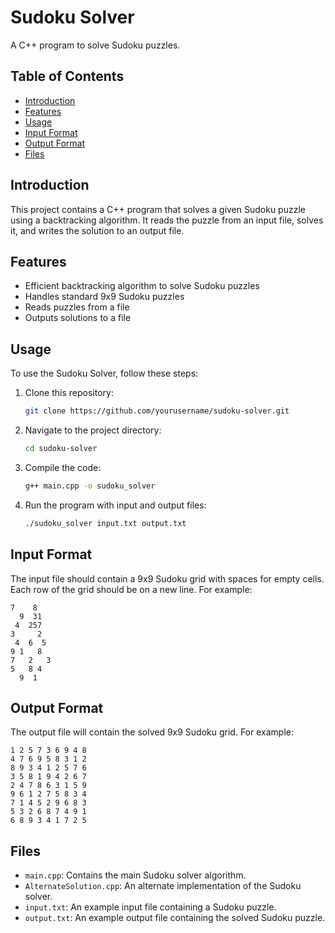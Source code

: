 # Sudoku Solver

A C++ program to solve Sudoku puzzles.

## Table of Contents

- [Introduction](#introduction)
- [Features](#features)
- [Usage](#usage)
- [Input Format](#input-format)
- [Output Format](#output-format)
- [Files](#files)

## Introduction

This project contains a C++ program that solves a given Sudoku puzzle using a backtracking algorithm. It reads the puzzle from an input file, solves it, and writes the solution to an output file.

## Features

- Efficient backtracking algorithm to solve Sudoku puzzles
- Handles standard 9x9 Sudoku puzzles
- Reads puzzles from a file
- Outputs solutions to a file

## Usage

To use the Sudoku Solver, follow these steps:

1. Clone this repository:
    ```sh
    git clone https://github.com/yourusername/sudoku-solver.git
    ```
2. Navigate to the project directory:
    ```sh
    cd sudoku-solver
    ```
3. Compile the code:
    ```sh
    g++ main.cpp -o sudoku_solver
    ```
4. Run the program with input and output files:
    ```sh
    ./sudoku_solver input.txt output.txt
    ```

## Input Format

The input file should contain a 9x9 Sudoku grid with spaces for empty cells. Each row of the grid should be on a new line. For example:

```
7    8
  9  31 
 4  257 
3     2  
 4  6  5 
9 1   8  
7   2   3
5   8 4  
  9  1  
```

## Output Format

The output file will contain the solved 9x9 Sudoku grid. For example:

```
1 2 5 7 3 6 9 4 8
4 7 6 9 5 8 3 1 2
8 9 3 4 1 2 5 7 6
3 5 8 1 9 4 2 6 7
2 4 7 8 6 3 1 5 9
9 6 1 2 7 5 8 3 4
7 1 4 5 2 9 6 8 3
5 3 2 6 8 7 4 9 1
6 8 9 3 4 1 7 2 5
```

## Files

- `main.cpp`: Contains the main Sudoku solver algorithm.
- `AlternateSolution.cpp`: An alternate implementation of the Sudoku solver.
- `input.txt`: An example input file containing a Sudoku puzzle.
- `output.txt`: An example output file containing the solved Sudoku puzzle.